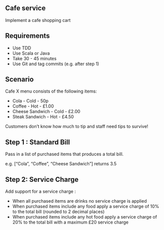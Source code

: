 ## Cafe service

Implement a cafe shopping cart

## Requirements
* Use TDD
* Use Scala or Java
* Take 30 - 45 minutes
* Use Git and tag commits (e.g. after step 1)

## Scenario 
Cafe X menu consists of the following items:
* Cola - Cold - 50p
* Coffee - Hot - £1.00
* Cheese Sandwich - Cold - £2.00
* Steak Sandwich - Hot - £4.50

Customers don’t know how much to tip and staff need tips to survive!

## Step 1 : Standard Bill 
Pass in a list of purchased items that produces a total bill.

e.g. [“Cola”, “Coffee”, “Cheese Sandwich”] returns 3.5

## Step 2: Service Charge
Add support for a service charge :
* When all purchased items are drinks no service charge is applied
* When purchased items include any food apply a service charge of 10% to the total bill (rounded to 2 decimal places)
* When purchased items include any hot food apply a service charge of 20% to the total bill with a maximum £20 service charge